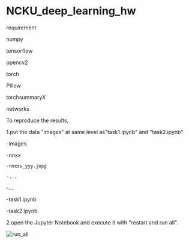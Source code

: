# NCKU_deep_learning_hw

requirement

numpy

tensorflow

opencv2

torch

Pillow

torchsummaryX

networks


To reproduce the results, 

1.put the data "images" at same level as"task1.ipynb" and "task2.ipynb"

-images

  -nnxx

    -nnxxx_yyy.jepg 
    
    -...

-...
   
-task1.ipynb
  
-task2.ipynb
   

2.open the Jupyter Notebook and execute it with "restart and run all". 

![run_all](https://github.com/yang1325/NCKU_deep_learning_hw/assets/91641817/0d6053ad-633f-4bf7-8d1e-159c5fba2a51)
